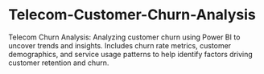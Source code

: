 # Telecom-Customer-Churn-Analysis
Telecom Churn Analysis: Analyzing customer churn using Power BI to uncover trends and insights. Includes churn rate metrics, customer demographics, and service usage patterns to help identify factors driving customer retention and churn.
